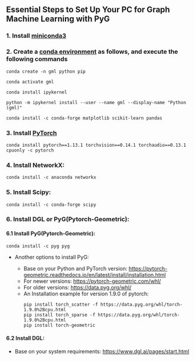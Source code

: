 

## Essential Steps to Set Up Your PC for Graph Machine Learning with PyG

### 1. Install [miniconda3](https://docs.conda.io/en/latest/miniconda.html)

### 2. Create a [conda environment](https://conda.io/projects/conda/en/latest/user-guide/tasks/manage-environments.html) as follows, and execute the following commands

```
conda create -n gml python pip
```
```
conda activate gml
```
```
conda install ipykernel
```  
```
python -m ipykernel install --user --name gml --display-name "Python (gml)"
```
```
conda install -c conda-forge matplotlib scikit-learn pandas
```

### 3. Install [PyTorch](https://pytorch.org/get-started/previous-versions/)
```
conda install pytorch==1.13.1 torchvision==0.14.1 torchaudio==0.13.1 cpuonly -c pytorch
```

### 4. Install NetworkX:
```
conda install -c anaconda networkx
```

### 5. Install Scipy:
```
conda install -c conda-forge scipy
```

### 6. Install DGL or PyG(Pytorch-Geometric):
#### 6.1 Install PyG(Pytorch-Geometric):

```
conda install -c pyg pyg
```

- Another options to install PyG:

  - Base on your Python and PyTorch version: https://pytorch-geometric.readthedocs.io/en/latest/install/installation.html
  - For newer versions: https://pytorch-geometric.com/whl/
  - For older versions: https://data.pyg.org/whl/
  - An Installation example for version 1.9.0 of pytorch:
      ```
      pip install torch_scatter -f https://data.pyg.org/whl/torch-1.9.0%2Bcpu.html
      pip install torch_sparse -f https://data.pyg.org/whl/torch-1.9.0%2Bcpu.html
      pip install torch-geometric
      ```  
          
#### 6.2 Install DGL:

- Base on your system requirements: https://www.dgl.ai/pages/start.html
        
